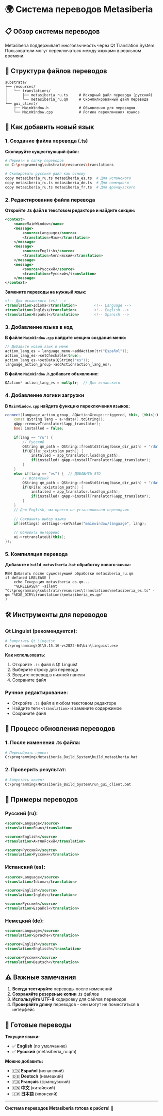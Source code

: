 # 🌍 Система переводов Metasiberia

## 📋 Обзор системы переводов
Metasiberia поддерживает многоязычность через Qt Translation System. Пользователи могут переключаться между языками в реальном времени.

## 📁 Структура файлов переводов

```
substrata/
├── resources/
│   └── translations/
│       ├── metasiberia_ru.ts     # Исходный файл перевода (русский)
│       └── metasiberia_ru.qm     # Скомпилированный файл перевода
└── gui_client/
    ├── MainWindow.h              # Объявления для переводов
    └── MainWindow.cpp            # Логика переключения языков
```

## 🔧 Как добавить новый язык

### **1. Создание файла перевода (.ts)**

**Скопируйте существующий файл:**
```bash
# Перейти в папку переводов
cd C:\programming\substrata\resources\translations

# Скопировать русский файл как основу
copy metasiberia_ru.ts metasiberia_es.ts  # Для испанского
copy metasiberia_ru.ts metasiberia_de.ts  # Для немецкого
copy metasiberia_ru.ts metasiberia_fr.ts  # Для французского
```

### **2. Редактирование файла перевода**

**Откройте .ts файл в текстовом редакторе и найдите секции:**

```xml
<context>
    <name>MainWindow</name>
    <message>
        <source>Language</source>
        <translation>Язык</translation>
    </message>
    <message>
        <source>English</source>
        <translation>Английский</translation>
    </message>
    <message>
        <source>Русский</source>
        <translation>Русский</translation>
    </message>
</context>
```

**Замените переводы на нужный язык:**
```xml
<!-- Для испанского (es) -->
<translation>Idioma</translation>        <!-- Language -->
<translation>Inglés</translation>        <!-- English -->
<translation>Español</translation>       <!-- Spanish -->
```

### **3. Добавление языка в код**

**В файле `MainWindow.cpp` найдите секцию создания меню:**

```cpp
// Добавьте новый язык в меню
action_lang_es = language_menu->addAction(tr("Español"));
action_lang_es->setCheckable(true);
action_lang_es->setData(QString("es"));
language_action_group->addAction(action_lang_es);
```

**В файле `MainWindow.h` добавьте объявление:**
```cpp
QAction* action_lang_es = nullptr;  // Для испанского
```

### **4. Добавление логики загрузки**

**В `MainWindow.cpp` найдите функцию переключения языков:**

```cpp
connect(language_action_group, &QActionGroup::triggered, this, [this](QAction* a){
    const QString lang = a->data().toString();
    qApp->removeTranslator(&app_translator);
    bool installed = false;
    
    if(lang == "ru") {
        // Русский
        QString qm_path = QString::fromStdString(base_dir_path) + "/data/resources/translations/metasiberia_ru.qm";
        if(QFile::exists(qm_path)) {
            installed = app_translator.load(qm_path);
            if(installed) qApp->installTranslator(&app_translator);
        }
    }
    else if(lang == "es") {  // ДОБАВИТЬ ЭТО
        // Испанский
        QString qm_path = QString::fromStdString(base_dir_path) + "/data/resources/translations/metasiberia_es.qm";
        if(QFile::exists(qm_path)) {
            installed = app_translator.load(qm_path);
            if(installed) qApp->installTranslator(&app_translator);
        }
    }
    // Для English, мы просто не устанавливаем переводчик
    
    // Сохранить выбор языка
    if(settings) settings->setValue("mainwindow/language", lang);
    
    // Обновить интерфейс
    ui->retranslateUi(this);
});
```

### **5. Компиляция перевода**

**Добавьте в `build_metasiberia.bat` обработку нового языка:**

```batch
REM Добавить после существующей обработки metasiberia_ru.qm
if defined LRELEASE (
    echo Генерация metasiberia_es.qm...
    "%LRELEASE%" -silent "C:\programming\substrata\resources\translations\metasiberia_es.ts" -qm "%EXE_DIR%\translations\metasiberia_es.qm"
)
```

## 🛠️ Инструменты для переводов

### **Qt Linguist (рекомендуется):**
```bash
# Запустить Qt Linguist
C:\programming\Qt\5.15.16-vs2022-64\bin\linguist.exe
```

**Как использовать:**
1. Откройте `.ts` файл в Qt Linguist
2. Выберите строку для перевода
3. Введите перевод в нижней панели
4. Сохраните файл

### **Ручное редактирование:**
- Откройте `.ts` файл в любом текстовом редакторе
- Найдите теги `<translation>` и замените содержимое
- Сохраните файл

## 🔄 Процесс обновления переводов

### **1. После изменения .ts файла:**
```bash
# Пересобрать проект
C:\programming\Metasiberia_Build_System\build_metasiberia.bat
```

### **2. Проверить результат:**
```bash
# Запустить клиент
C:\programming\Metasiberia_Build_System\run_gui_client.bat
```

## 📝 Примеры переводов

### **Русский (ru):**
```xml
<source>Language</source>
<translation>Язык</translation>

<source>English</source>
<translation>Английский</translation>

<source>Русский</source>
<translation>Русский</translation>
```

### **Испанский (es):**
```xml
<source>Language</source>
<translation>Idioma</translation>

<source>English</source>
<translation>Inglés</translation>

<source>Русский</source>
<translation>Español</translation>
```

### **Немецкий (de):**
```xml
<source>Language</source>
<translation>Sprache</translation>

<source>English</source>
<translation>Englisch</translation>

<source>Русский</source>
<translation>Deutsch</translation>
```

## ⚠️ Важные замечания

1. **Всегда тестируйте** переводы после изменений
2. **Сохраняйте резервные копии** .ts файлов
3. **Используйте UTF-8** кодировку для файлов переводов
4. **Проверяйте длину** переводов - они могут не поместиться в интерфейс

## 🎯 Готовые переводы

**Текущие языки:**
- ✅ **English** (по умолчанию)
- ✅ **Русский** (metasiberia_ru.qm)

**Можно добавить:**
- 🇪🇸 **Español** (испанский)
- 🇩🇪 **Deutsch** (немецкий)  
- 🇫🇷 **Français** (французский)
- 🇨🇳 **中文** (китайский)
- 🇯🇵 **日本語** (японский)

---

**Система переводов Metasiberia готова к работе!** 🎉
